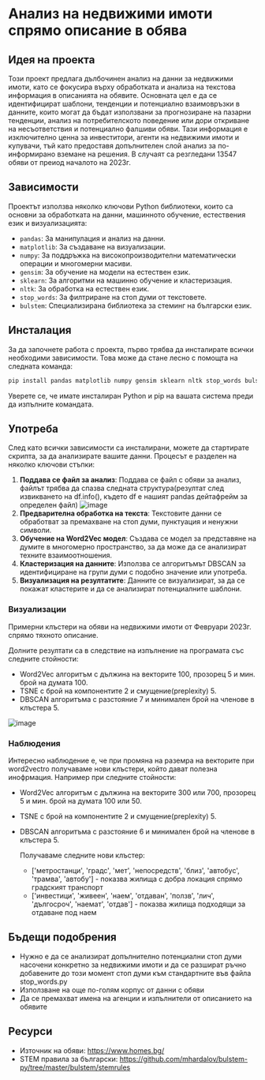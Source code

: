 # Анализ на недвижими имоти спрямо описание в обява

## Идея на проекта

Този проект предлага дълбочинен анализ на данни за недвижими имоти, като се фокусира върху обработката и анализа на текстова информация в описанията на обявите. 
Основната цел е да се идентифицират шаблони, тенденции и потенциално взаимовръзки в данните, които могат да бъдат използвани за прогнозиране на пазарни тенденции, анализ на потребителското поведение или дори откриване на несъответствия и потенциално фалшиви обяви.
Тази информация е изключително ценна за инвеститори, агенти на недвижими имоти и купувачи, тъй като предоставя допълнителен слой анализ за по-информирано вземане на решения. В случаят са резгледани 13547 обяви oт преиод началото на 2023г.


## Зависимости

Проектът използва няколко ключови Python библиотеки, които са основни за обработката на данни, машинното обучение, естествения език и визуализацията:

- `pandas`: За манипулация и анализ на данни.
- `matplotlib`: За създаване на визуализации.
- `numpy`: За поддръжка на високопроизводителни математически операции и многомерни масиви.
- `gensim`: За обучение на модели на естествен език.
- `sklearn`: За алгоритми на машинно обучение и кластеризация.
- `nltk`: За обработка на естествен език.
- `stop_words`: За филтриране на стоп думи от текстовете.
- `bulstem`: Специализирана библиотека за стеминг на български език.

## Инсталация

За да започнете работа с проекта, първо трябва да инсталирате всички необходими зависимости. Това може да стане лесно с помощта на следната команда:

```bash
pip install pandas matplotlib numpy gensim sklearn nltk stop_words bulstem
```

Уверете се, че имате инсталиран Python и pip на вашата система преди да изпълните командата.

## Употреба

След като всички зависимости са инсталирани, можете да стартирате скрипта, за да анализирате вашите данни. Процесът е разделен на няколко ключови стъпки:

1. **Поддава се файл за анализ**: Поддава се файл с обяви за анализ, файлът трябва да спазва следната структура(резултат след извикването на df.info(), където df е нашият pandas дейтафрейм за определен файл)
     ![image](https://github.com/MPTGits/RealEstateLookup/assets/37246713/f28305d3-d5bd-4a9f-9823-b5af6038a1fe)
3. **Предварителна обработка на текста**: Текстовите данни се обработват за премахване на стоп думи, пунктуация и ненужни символи.
4. **Обучение на Word2Vec модел**: Създава се модел за представяне на думите в многомерно пространство, за да може да се анализират техните взаимоотношения.
5. **Кластеризация на данните**: Използва се алгоритъмът DBSCAN за идентифициране на групи думи с подобно значение или употреба.
6. **Визуализация на резултатите**: Данните се визуализират, за да се покажат кластерите и да се анализират потенциалните шаблони.

### Визуализации

Примерни клъстери на обяви на недвижими имоти от Февруари 2023г. спрямо тяхното описание.

Долните резултати са в следствие на изпълнение на програмата със следните стойности:
- Word2Vec алгоритъм с дължина на векторите 100, прозорец 5 и мин. брой на думата 100.
- TSNE с брой на компонентите 2 и смущение(preplexity) 5.
- DBSCAN алгоритъма с разстояние 7 и минимален брой на членове в клъстера 5.

![image](https://github.com/MPTGits/RealEstateLookup/assets/37246713/fb88ea89-95f3-483e-accf-51b9c5615619)

### Наблюдения

Интересно наблюдение е, че при промяна на раземра на векторите при word2vectro получаваме нови клъстери, който дават полезна инофрмация. Например при следните стойности:
- Word2Vec алгоритъм с дължина на векторите 300 или 700, прозорец 5 и мин. брой на думата 100 или 50.
- TSNE с брой на компонентите 2 и смущение(preplexity) 5.
- DBSCAN алгоритъма с разстояние 6 и минимален брой на членове в клъстера 5.
  
  Получаваме следните нови клъстер:
     - ['метростанци', 'градс', 'мет', 'непосредств', 'близ', 'автобус', 'трамва', 'автобу'] - показва жилища с добра локация спрямо градският транспорт
     - ['инвестици', 'живеен', 'наем', 'отдаван', 'ползв', 'лич', 'дългосроч', 'наемат', 'отдав']  - показва жилища подходящи за отдаване под наем

## Бъдещи подобрения

- Нужно е да се анализират допълнително потенциални стоп думи насочени конкретно за недвижими имоти и да се разшират ръчно добавените до този момент стоп думи към стандартните във файла stop_words.py
- Използване на още по-голям корпус от данни с обяви
- Да се премахват имена на агенции и изпълнители от описанието на обявите

## Ресурси
  - Източник на обяви: https://www.homes.bg/
  - STEM правила за български: https://github.com/mhardalov/bulstem-py/tree/master/bulstem/stemrules


